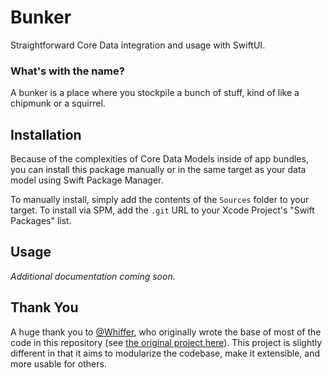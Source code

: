 # Bunker
Straightforward Core Data integration and usage with SwiftUI.

### What's with the name?
A bunker is a place where you stockpile a bunch of stuff, kind of like a chipmunk or a squirrel. 

## Installation
Because of the complexities of Core Data Models inside of app bundles, you can install this package manually or in the same target as your data model using Swift Package Manager.

To manually install, simply add the contents of the `Sources` folder to your target. To install via SPM, add the `.git` URL to your Xcode Project's "Swift Packages" list.

## Usage
*Additional documentation coming soon.* 

## Thank You
A huge thank you to [@Whiffer](https://github.com/Whiffer), who originally wrote the base of most of the code in this repository (see [the original project here](https://github.com/Whiffer/SwiftUI-Core-Data-Test)). This project is slightly different in that it aims to modularize the codebase, make it extensible, and more usable for others.
